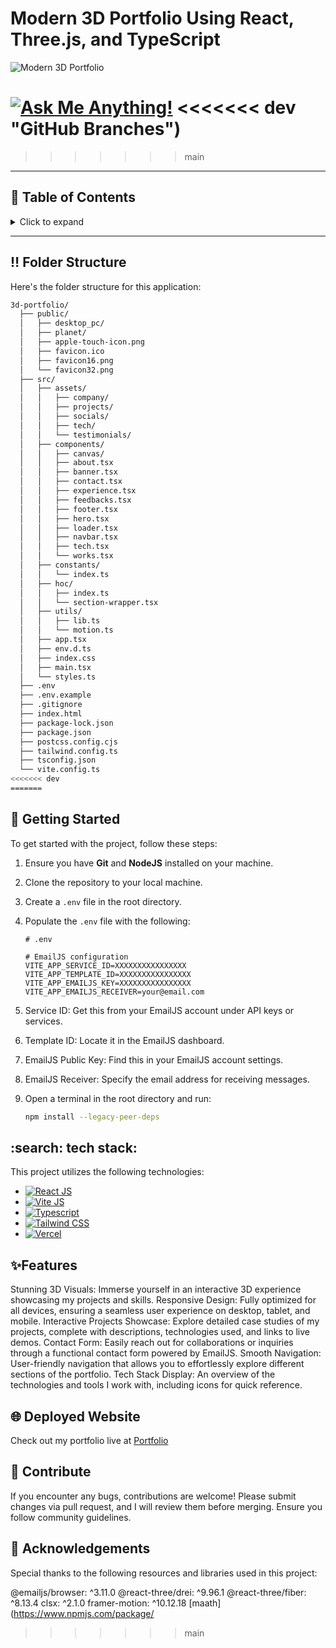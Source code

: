 <a name="readme-top"></a>

# Modern 3D Portfolio Using React, Three.js, and TypeScript

![Modern 3D Portfolio](/.github/images/img_main.png "3D Portfolio")

[![Ask Me Anything!](https://flat.badgen.net/static/Ask%20me/anything?icon=github&color=black&scale=1.01)](https://github.com/atharvaa9 "Ask Me Anything!")
<<<<<<< dev
"GitHub Branches")
=======
>>>>>>> main

---

## :notebook_with_decorative_cover: Table of Contents

<details>
<summary>Click to expand</summary>

- [Folder Structure](#bangbang-folder-structure)
- [Getting Started](#toolbox-getting-started)
- [Screenshots](#camera-screenshots)
- [Tech Stack](#gear-tech-stack)
- [Stats](#wrench-stats)
- [Contribute](#raised_hands-contribute)
- [Acknowledgements](#gem-acknowledgements)
- [Follow Me](#rocket-follow-me)
- [Learn More](#books-learn-more)
- [Give A Star](#star-give-a-star)
- [Star History](#star2-star-history)

</details>

---

## :bangbang: Folder Structure

Here's the folder structure for this application:

```bash
3d-portfolio/
  ├── public/
  │   ├── desktop_pc/
  │   ├── planet/
  │   ├── apple-touch-icon.png
  │   ├── favicon.ico
  │   ├── favicon16.png
  │   └── favicon32.png
  ├── src/
  │   ├── assets/
  │   │   ├── company/
  │   │   ├── projects/
  │   │   ├── socials/
  │   │   ├── tech/
  │   │   └── testimonials/
  │   ├── components/
  │   │   ├── canvas/
  │   │   ├── about.tsx
  │   │   ├── banner.tsx
  │   │   ├── contact.tsx
  │   │   ├── experience.tsx
  │   │   ├── feedbacks.tsx
  │   │   ├── footer.tsx
  │   │   ├── hero.tsx
  │   │   ├── loader.tsx
  │   │   ├── navbar.tsx
  │   │   ├── tech.tsx
  │   │   └── works.tsx
  │   ├── constants/
  │   │   └── index.ts
  │   ├── hoc/
  │   │   ├── index.ts
  │   │   └── section-wrapper.tsx
  │   ├── utils/
  │   │   ├── lib.ts
  │   │   └── motion.ts
  │   ├── app.tsx
  │   ├── env.d.ts
  │   ├── index.css
  │   ├── main.tsx
  │   └── styles.ts
  ├── .env
  ├── .env.example
  ├── .gitignore
  ├── index.html
  ├── package-lock.json
  ├── package.json
  ├── postcss.config.cjs
  ├── tailwind.config.ts
  ├── tsconfig.json
  └── vite.config.ts
<<<<<<< dev
=======
```
## :toolbox: Getting Started

To get started with the project, follow these steps:

1. Ensure you have **Git** and **NodeJS** installed on your machine.
2. Clone the repository to your local machine.
3. Create a `.env` file in the root directory.
4. Populate the `.env` file with the following:

   ```env
   # .env

   # EmailJS configuration
   VITE_APP_SERVICE_ID=XXXXXXXXXXXXXXXX
   VITE_APP_TEMPLATE_ID=XXXXXXXXXXXXXXXX
   VITE_APP_EMAILJS_KEY=XXXXXXXXXXXXXXXX
   VITE_APP_EMAILJS_RECEIVER=your@email.com
   ```
5. Service ID: Get this from your EmailJS account under API keys or services.
6. Template ID: Locate it in the EmailJS dashboard.
7. EmailJS Public Key: Find this in your EmailJS account settings.
8. EmailJS Receiver: Specify the email address for receiving messages.

9. Open a terminal in the root directory and run:
   ```bash
   npm install --legacy-peer-deps
   ```
## :search: tech stack:
This project utilizes the following technologies:

- [![React JS](https://skillicons.dev/icons?i=react "React JS")](https://react.dev/ "React JS")
- [![Vite JS](https://skillicons.dev/icons?i=vite "Vite JS")](https://vitejs.dev/ "Vite JS")
- [![Typescript](https://skillicons.dev/icons?i=ts "Typescript")](https://www.typescriptlang.org/ "Typescript")
- [![Tailwind CSS](https://skillicons.dev/icons?i=tailwind "Tailwind CSS")](https://tailwindcss.com/ "Tailwind CSS")
- [![Vercel](https://skillicons.dev/icons?i=vercel "Vercel")](https://vercel.com/ "Vercel")

## :sparkles:Features
Stunning 3D Visuals: Immerse yourself in an interactive 3D experience showcasing my projects and skills.
Responsive Design: Fully optimized for all devices, ensuring a seamless user experience on desktop, tablet, and mobile.
Interactive Projects Showcase: Explore detailed case studies of my projects, complete with descriptions, technologies used, and links to live demos.
Contact Form: Easily reach out for collaborations or inquiries through a functional contact form powered by EmailJS.
Smooth Navigation: User-friendly navigation that allows you to effortlessly explore different sections of the portfolio.
Tech Stack Display: An overview of the technologies and tools I work with, including icons for quick reference.

## :globe_with_meridians: Deployed Website
Check out my portfolio live at [Portfolio](https://portfolio-atharva-parte.vercel.app/)

## :raised_hands: Contribute
If you encounter any bugs, contributions are welcome! Please submit changes via pull request, and I will review them before merging. Ensure you follow community guidelines.

## :gem: Acknowledgements
Special thanks to the following resources and libraries used in this project:

@emailjs/browser: ^3.11.0
@react-three/drei: ^9.96.1
@react-three/fiber: ^8.13.4
clsx: ^2.1.0
framer-motion: ^10.12.18
[maath](https://www.npmjs.com/package/
>>>>>>> main
